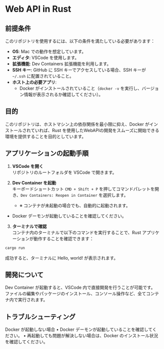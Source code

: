 # Web API in Rust

## 前提条件

このリポジトリを使用するには、以下の条件を満たしている必要があります：

- **OS**: Mac での動作を想定しています。
- **エディタ**: VSCode を使用します。
- **拡張機能**: Dev Containers 拡張機能を利用します。
- **SSH キー**: GitHub に SSH キーでアクセスしている場合、SSH キーが `~/.ssh` に配置されていること。
- **ホスト上の必要アプリ**:
  - Docker がインストールされていること（`docker -v` を実行し、バージョン情報が表示されるか確認してください）。

## 目的

このリポジトリは、ホストマシン上の依存関係を最小限に抑え、Docker がインストールされていれば、Rust を使用したWebAPIの開発をスムーズに開始できる環境を提供することを目的としています。

## アプリケーションの起動手順

1. **VSCode を開く**  
   リポジトリのルートフォルダを VSCode で開きます。

2. **Dev Container を起動**  
   キーボードショートカット `CMD + Shift + P` を押してコマンドパレットを開き、`Dev Containers: Reopen in Container` を選択します。

   - ※ コンテナが未起動の場合でも、自動的に起動されます。

- Docker デーモンが起動していることを確認してください。

3. **ターミナルで確認**  
   コンテナ内のターミナルで以下のコマンドを実行することで、Rust アプリケーションが動作することを確認できます：

```bash
cargo run
```

成功すると、ターミナルに Hello, world! が表示されます。

## 開発について

Dev Container が起動すると、VSCode 内で直接開発を行うことが可能です。
ファイルの編集やパッケージのインストール、コンソール操作など、全てコンテナ内で実行されます。

## トラブルシューティング

Docker が起動しない場合
• Docker デーモンが起動していることを確認してください。
• 再起動しても問題が解決しない場合は、Docker のインストール状況を確認してください。
